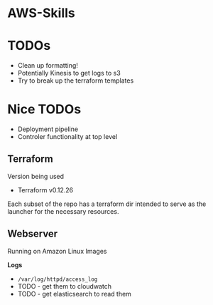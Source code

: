 # AWS-Skills  

# TODOs  
- Clean up formatting!
- Potentially Kinesis to get logs to s3
- Try to break up the terraform templates

# Nice TODOs
- Deployment pipeline
- Controler functionality at top level

## Terraform  
Version being used  
- Terraform v0.12.26  

Each subset of the repo has a terraform dir intended to serve as the launcher for the necessary resources.

## Webserver
Running on Amazon Linux Images

**Logs**
- `/var/log/httpd/access_log`
- TODO - get them to cloudwatch
- TODO - get elasticsearch to read them
